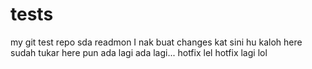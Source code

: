 # tests
my git test repo
sda
readmon
I nak buat changes kat sini
hu kaloh
here sudah tukar
here pun ada lagi
ada lagi...
hotfix lel
hotfix lagi lol